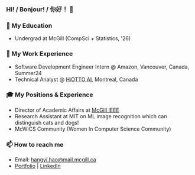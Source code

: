### Hi! / Bonjour! / 你好！ 👋

<!--
**HathawayQAQ/HathawayQAQ** is a ✨ _special_ ✨ repository because its `README.md` (this file) appears on your GitHub profile.
-->
### 🏫 My Education
- Undergrad at McGill (CompSci + Statistics, '26)
### 💼 My Work Experience
- Software Development Engineer Intern @ Amazon, Vancouver, Canada, Summer24
- Technical Analyst @ [HiOTTO AI](https://www.hiotto.ai/), Montreal, Canada
### 🎓 My Positions & Experience
- Director of Academic Affairs at [McGill IEEE](https://ieeemcgill.com/)
- Research Assistant at MIT on ML image recognition which can distinguish cats and dogs!
- McWiCS Community (Women In Computer Science Community)
### 📫 How to reach me
-  Email: hangyi.hao@mail.mcgill.ca
- [Portfolio](http://hangyihao.me:32045/) | [LinkedIn](https://www.linkedin.com/in/hangyihao/)
